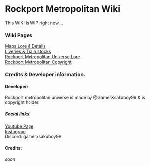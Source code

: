 # Rockport Metropolitan Wiki

This WIKI is WIP right now....


### Wiki Pages
[Maps Lore & Details](/pages/maps-selection.md)<br>
[Liveries & Train stocks](/pages/trains/trains.md)<br>
[Rockport Metropolitan Universe Lore]()<br>
[Rockport Metropolitan Copyright](https://github.com/Rockport-Metropolitan-Development#rmdt-copyright)

### Credits & Developer information.
#### Developer:
Rockport metropolitan universe is made by @GamerXsakuboy99 & is copyright holder.

##### Social links:
[Youtube Page](https://www.youtube.com/channel/UCm1PBH4Xs0qtgZjz1cVQmxw)<br>
[Instagram](https://www.instagram.com/gamerzxsakuzboy99/)<br>
Discord: gamerxsakuboy99

#### Credits:
*soon*
